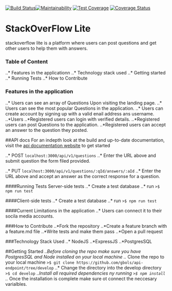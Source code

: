 [![Build Status](https://travis-ci.org/gbols/api-endpoint.svg?branch=master)](https://travis-ci.org/gbols/api-endpoint)[![Maintainability](https://api.codeclimate.com/v1/badges/00e0c0d02db50dfc3f1c/maintainability)](https://codeclimate.com/github/gbols/api-endpoint/maintainability) [![Test Coverage](https://api.codeclimate.com/v1/badges/00e0c0d02db50dfc3f1c/test_coverage)](https://codeclimate.com/github/gbols/api-endpoint/test_coverage) [![Coverage Status](https://coveralls.io/repos/github/gbols/api-endpoint/badge.svg?branch=develop)](https://coveralls.io/github/gbols/api-endpoint?branch=develop)
# StackOverFlow Lite 
stackoverflow lite is a platform where users can post questions and get other users to help them with answers.

### Table of Content
..* Features in the applicationn
..* Technology stack used
..* Getting started 
..* Running Tests
..* How to Contribute

### Features in the application
..* Users can see an array of Questions Upon visiting the landing page.
..* Users can see the most popular Questions in the application.
..* Users can create account by signing up with a valid enail address ans username.
..*Users
..*Registered users can login with verified details.
..*Registered users can post Questions to the application.
..*Registered users can accept an answer to the question they posted.

##API docs
For an indepth look at the build and up-to-date documentation, visit the [api documentation website]() to get started

..* POST `localhost:3000/api/v1/questions`
..* Enter the URL above and submit question the form filed provided.

..* PUT `localhost:3000/api/v1/questions/:qId/answers/:aId`
..* Enter the URL above and accept an answer as the correct response for a question.

####Running Tests
Server-side tests
..* Create a test database 
..* run 
```>$ npm run test ```

####Client-side tests
..* Create a test database 
..* run 
```>$ npm run test```

####Current Limitations in the application
..* Users can connect it to their socila media accounts.

###How to Contribute
..*Fork the repository
..*Create a feature branch with a feature.md file
..*Write tests and make them pass
..*Open a pull request

###Technology Stack Used
..* NodeJS
..*ExpressJS
..*PostgresSQL

##Getting Started 
..*Before cloning the repo make sure you have PostgresSQL and Node installed on your local machine
..* Clone the repo to your local machine
```>$ git clone https://github.com/gbols/api-endpoint/tree/develop```
..* Change the directory into the develop directory
```>$ cd develop```
..*Install all required dependencies ny running 
```>$ npm install```
..* Once the installation is complete make sure ot connect the neccesary varialbles.
